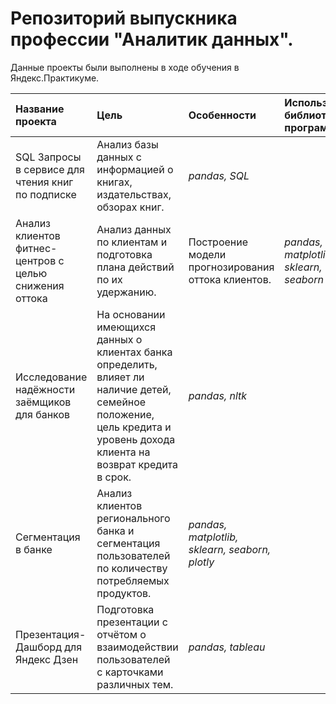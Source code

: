 # Репозиторий выпускника профессии "Аналитик данных".

Данные проекты были выполнены в ходе обучения в Яндекс.Практикуме.


| Название проекта | Цель |  Особенности      |  Используемые библиотеки и программы | 
| :---------------------- | :---------------------- | :---------------------- | :---------------------- |
| SQL Запросы в сервисе для чтения книг по подписке| Анализ базы данных с информацией о книгах, издательствах, обзорах книг.| *pandas, SQL*|
| Анализ клиентов фитнес-центров с целью снижения оттока | Анализ данных по клиентам и подготовка плана действий по их удержанию.| Построение модели прогнозирования оттока клиентов.| *pandas, matplotlib, sklearn, seaborn* |
| Исследование надёжности заёмщиков для банков | На основании имеющихся данных о клиентах банка определить, влияет ли наличие детей, семейное положение, цель кредита и уровень дохода клиента на возврат кредита в срок.| *pandas, nltk* |
| Сегментация в банке | Анализ клиентов регионального банка и сегментация пользователей по количеству потребляемых продуктов.| *pandas, matplotlib, sklearn, seaborn, plotly* |
| Презентация- Дашборд для Яндекс Дзен | Подготовка  презентации с отчётом о взаимодействии пользователей с карточками различных тем.| *pandas, tableau* |
